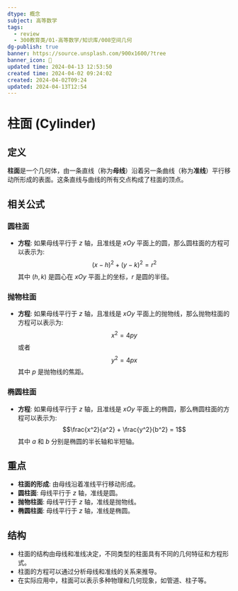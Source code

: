 ```yaml
---
dtype: 概念
subject: 高等数学
tags:
  - review
  - 300教育类/01-高等数学/知识库/008空间几何
dg-publish: true
banner: https://source.unsplash.com/900x1600/?tree
banner_icon: 🧠
updated time: 2024-04-13 12:53:50
created time: 2024-04-02 09:24:02
created: 2024-04-02T09:24
updated: 2024-04-13T12:54
---
```

# 柱面 (Cylinder)

## 定义
**柱面**是一个几何体，由一条直线（称为**母线**）沿着另一条曲线（称为**准线**）平行移动所形成的表面。这条直线与曲线的所有交点构成了柱面的顶点。

## 相关公式

### 圆柱面
- **方程**: 如果母线平行于 $z$ 轴，且准线是 $xOy$ 平面上的圆，那么圆柱面的方程可以表示为:
  $$(x - h)^2 + (y - k)^2 = r^2$$
  其中 $(h, k)$ 是圆心在 $xOy$ 平面上的坐标，$r$ 是圆的半径。

### 抛物柱面
- **方程**: 如果母线平行于 $z$ 轴，且准线是 $xOy$ 平面上的抛物线，那么抛物柱面的方程可以表示为:
  $$x^2 = 4py$$
  或者
  $$y^2 = 4px$$
  其中 $p$ 是抛物线的焦距。

### 椭圆柱面
- **方程**: 如果母线平行于 $z$ 轴，且准线是 $xOy$ 平面上的椭圆，那么椭圆柱面的方程可以表示为:
  $$\frac{x^2}{a^2} + \frac{y^2}{b^2} = 1$$
  其中 $a$ 和 $b$ 分别是椭圆的半长轴和半短轴。

## 重点
- **柱面的形成**: 由母线沿着准线平行移动形成。
- **圆柱面**: 母线平行于 $z$ 轴，准线是圆。
- **抛物柱面**: 母线平行于 $z$ 轴，准线是抛物线。
- **椭圆柱面**: 母线平行于 $z$ 轴，准线是椭圆。

## 结构
- 柱面的结构由母线和准线决定，不同类型的柱面具有不同的几何特征和方程形式。
- 柱面的方程可以通过分析母线和准线的关系来推导。
- 在实际应用中，柱面可以表示多种物理和几何现象，如管道、柱子等。

